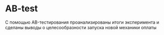 # AB-test
C помощью AB-тестирования проанализированы итоги эксперимента и сделаны выводы о целесообразности запуска новой механики оплаты
